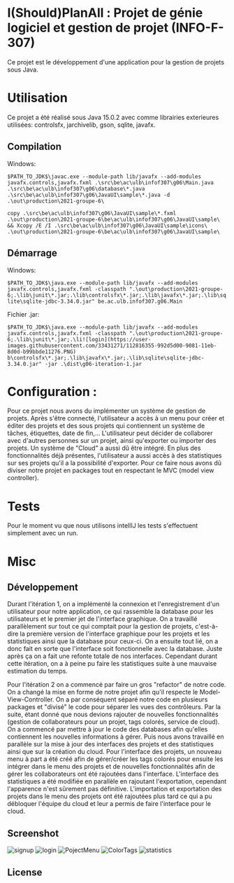 
# I(Should)PlanAll : Projet de génie logiciel et gestion de projet (INFO-F-307)

Ce projet est le développement d'une application pour la gestion de projets sous Java. 

# Utilisation

Ce projet a été réalisé sous Java 15.0.2 avec comme librairies exterieures utilisées: controlsfx, jarchivelib, gson, sqlite, javafx.

## Compilation

Windows:

`$PATH_TO_JDK$\javac.exe --module-path lib/javafx --add-modules javafx.controls,javafx.fxml .\src\be\ac\ulb\infof307\g06\Main.java .\src\be\ac\ulb\infof307\g06\database\*.java .\src\be\ac\ulb\infof307\g06\JavaUI\sample\*.java -d .\out\production\2021-groupe-6\`

`copy .\src\be\ac\ulb\infof307\g06\JavaUI\sample\*.fxml .\out\production\2021-groupe-6\be\ac\ulb\infof307\g06\JavaUI\sample\ && Xcopy /E /I .\src\be\ac\ulb\infof307\g06\JavaUI\sample\icons\ .\out\production\2021-groupe-6\be\ac\ulb\infof307\g06\JavaUI\sample\`

## Démarrage

Windows:

``$PATH_TO_JDK$\java.exe --module-path lib/javafx --add-modules javafx.controls,javafx.fxml -classpath ".\out\production\2021-groupe-6;.\lib\junit\*.jar;.\lib\controlsfx\*.jar;.\lib\javafx\*.jar;.\lib\sqlite\sqlite-jdbc-3.34.0.jar" be.ac.ulb.infof307.g06.Main``

Fichier .jar:

``$PATH_TO_JDK$\java.exe --module-path lib/javafx --add-modules javafx.controls,javafx.fxml -classpath ".\out\production\2021-groupe-6;.\lib\junit\*.jar;.\li![login](https://user-images.githubusercontent.com/33431271/112816355-992d5d00-9081-11eb-8d0d-b99bbde11276.PNG)
b\controlsfx\*.jar;.\lib\javafx\*.jar;.\lib\sqlite\sqlite-jdbc-3.34.0.jar" -jar .\dist\g06-iteration-1.jar``

# Configuration :

Pour ce projet nous avons du implémenter un système de gestion de projets. Après s'être connecté, l'utilisateur a accès à un menu pour créer et éditer des projets et des sous projets qui contiennent un système de tâches, étiquettes, date de fin,... L'utilisateur peut décider de collaborer avec d'autres personnes sur un projet, ainsi qu'exporter ou importer des projets. Un système de "Cloud" a aussi dû être intégré. En plus des fonctionnalités déjà présentes, l'utilisateur a aussi accès à des statistiques sur ses projets qu'il a la possibilité d'exporter. 
Pour ce faire nous avons dû diviser notre projet en packages tout en respectant le MVC (model view controller).

# Tests

Pour le moment vu que nous utilisons intellIJ les tests s'effectuent simplement avec un run. 

# Misc

## Développement
Durant l'itération 1, on a implémenté la connexion et l'enregistrement d'un utilisateur pour notre application, ce qui rassemble la database pour les utilisateurs et le premier jet de l'interface graphique. On a travaillé parallèlement sur tout ce qui comptait pour la gestion de projets, c'est-à-dire la première version de l'interface graphique pour les projets et les statistiques ainsi que la database pour ceux-ci. On a ensuite tout lié, on a donc fait en sorte que l'interface soit fonctionnelle avec la database. Juste après ça on a fait une refonte totale de nos interfaces. Cependant durant cette itération, on a à peine pu faire les statistiques suite à une mauvaise estimation du temps.

Pour l'itération 2 on a commencé par faire un gros "refactor" de notre code. On a changé la mise en forme de notre projet afin qu'il respecte le Model-View-Controller. On a par conséquent séparé notre code en plusieurs packages et "divisé" le code pour séparer les vues des contrôleurs. Par la suite, étant donné que nous devions rajouter de nouvelles fonctionnalités (gestion de collaborateurs pour un projet, tags colorés, service de cloud). On a commencé par mettre à jour le code des databases afin qu'elles contiennent les nouvelles informations à gérer. Puis nous avons travaillé en parallèle sur la mise à jour des interfaces des projets et des statistiques ainsi que sur la création du cloud. Pour l'interface des projets, un nouveau menu à part a été créé afin de gérer/créer les tags colorés pour ensuite les intégrer dans le menu des projets et de nouvelles fonctionnalités afin de gérer les collaborateurs ont été rajoutées dans l'interface. L'interface des statistiques a été modifiée en parallèle en rajoutant l'exportation, cependant l'apparence n'est sûrement pas définitive. L'importation et exportation des projets dans le menu des projets ont été rajoutées plus tard ce qui a pu débloquer l'équipe du cloud et leur a permis de faire l'interface pour le cloud.

## Screenshot
![signup](https://user-images.githubusercontent.com/33431271/112816753-03460200-9082-11eb-92de-fd46c727796f.PNG)
![login](https://user-images.githubusercontent.com/33431271/112816761-050fc580-9082-11eb-88ad-2a758668ddbd.PNG)
![PojectMenu](https://user-images.githubusercontent.com/33431271/112816747-00e3a800-9082-11eb-8c7d-c42aa456f146.PNG)
![ColorTags](https://user-images.githubusercontent.com/33431271/112816742-ff19e480-9081-11eb-8459-6f5111df2183.PNG)
![statistics](https://user-images.githubusercontent.com/33431271/112816728-fb865d80-9081-11eb-90f7-d6db66110d52.PNG)

## License
